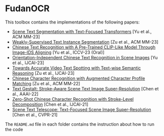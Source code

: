 # FudanOCR

This toolbox contains the implementations of the following papers:

* [Scene Text Segmentation with Text-Focused Transformers](https:) [Yu et al., ACM MM-23]
* [Weakly-Supervised Text Instance Segmentation](https:) [Zu et al., ACM MM-23]
* [Chinese Text Recognition with A Pre-Trained CLIP-Like Model Through Image-IDS Aligning](https:) [Yu et al., ICCV-23 (Oral)]
* [Orientation-Independent Chinese Text Recognition in Scene Images](https:) [Yu et al., IJCAI-23]
* [Towards Accurate Video Text Spotting with Text-wise Semantic Reasoning](https:) [Zu et al., IJCAI-23]
* [Chinese Character Recognition with Augmented Character Profile Matching](https://dl.acm.org/doi/abs/10.1145/3503161.3547827) [Zu et al., ACM MM-22]
* [Text Gestalt: Stroke-Aware Scene Text Image Super-Resolution](https://arxiv.org/pdf/2112.08171.pdf) [Chen et al., AAAI-22]
* [Zero-Shot Chinese Character Recognition with Stroke-Level Decomposition](https://github.com/FudanVI/FudanOCR/tree/main/stroke-level-decomposition/document) [Chen et al., IJCAI-21]
* [Scene Text Telescope: Text-Focused Scene Image Super-Resolution](https://openaccess.thecvf.com/content/CVPR2021/html/Chen_Scene_Text_Telescope_Text-Focused_Scene_Image_Super-Resolution_CVPR_2021_paper.html) [Chen et al., CVPR-21]

The ```README.md``` file in each folder contains the instruction about how to run the code
